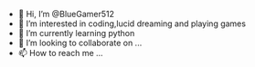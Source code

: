 - 👋 Hi, I’m @BlueGamer512
- 👀 I’m interested in coding,lucid dreaming and playing games
- 🌱 I’m currently learning python
- 💞️ I’m looking to collaborate on ...
- 📫 How to reach me ...

<!---
BlueGamer512/BlueGamer512 is a ✨ special ✨ repository because its `README.md` (this file) appears on your GitHub profile.
You can click the Preview link to take a look at your changes.
--->
